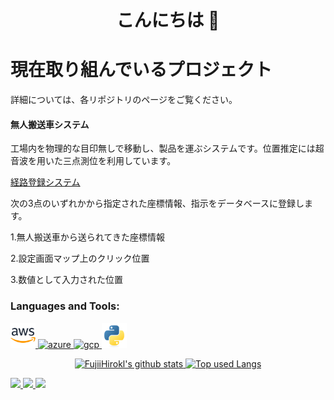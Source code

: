 <h1 align="center">こんにちは 👋</h1>


# 現在取り組んでいるプロジェクト
詳細については、各リポジトリのページをご覧ください。


#### 無人搬送車システム
工場内を物理的な目印無しで移動し、製品を運ぶシステムです。位置推定には超音波を用いた三点測位を利用しています。



[経路登録システム](https://github.com/FujiiHirokl/AGV_system.git)

<p>次の3点のいずれかから指定された座標情報、指示をデータベースに登録します。</p>

1.無人搬送車から送られてきた座標情報

2.設定画面マップ上のクリック位置

3.数値として入力された位置







<h3 align="left">Languages and Tools:</h3>
<p align="left"> <a href="https://aws.amazon.com" target="_blank" rel="noreferrer"> <img src="https://raw.githubusercontent.com/devicons/devicon/master/icons/amazonwebservices/amazonwebservices-original-wordmark.svg" alt="aws" width="40" height="40"/> </a> <a href="https://azure.microsoft.com/en-in/" target="_blank" rel="noreferrer"> <img src="https://www.vectorlogo.zone/logos/microsoft_azure/microsoft_azure-icon.svg" alt="azure" width="40" height="40"/> </a> <a href="https://cloud.google.com" target="_blank" rel="noreferrer"> <img src="https://www.vectorlogo.zone/logos/google_cloud/google_cloud-icon.svg" alt="gcp" width="40" height="40"/> </a> <a href="https://www.python.org" target="_blank" rel="noreferrer"> <img src="https://raw.githubusercontent.com/devicons/devicon/master/icons/python/python-original.svg" alt="python" width="40" height="40"/> </a> </p>

<div align="center">
  <a href="https://github.com/FujiiHirokl/">
    <!-- リポジトリステータス -->
    <img src="https://github-readme-stats.vercel.app/api?username=FujiiHirokl&hide=contribs&count_private=true&show_icons=true&theme=tokyonight" alt="FujiiHirokl's github stats" />
  </a>
  <a href="https://github.com/FujiiHirokl/">
    <!-- ソースコード統計 -->
      <img src="https://github-readme-stats.vercel.app/api/top-langs/?username=FujiiHirokl&layout=compact&theme=tokyonight" alt="Top used Langs" />
</div>

<img src="https://img.shields.io/badge/-Amazon%20aws-232F3E.svg?logo=amazon-aws&style=plastic"> <img src="https://img.shields.io/badge/-Python-3776AB.svg?logo=python&style=plastic"> <img src="https://img.shields.io/badge/-Google%20cloud-4285F4.svg?logo=google-cloud&style=plastic">

